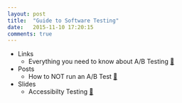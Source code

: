 ```yaml
---
layout: post
title:  "Guide to Software Testing"
date:   2015-11-10 17:20:15
comments: true
---
```


- Links
    - Everything you need to know about A/B Testing [:link:](http://www.evanmiller.org/bayesian-ab-testing.html)
- Posts
    - How to NOT run an A/B Test [:link:](http://www.evanmiller.org/how-not-to-run-an-ab-test.html)
- Slides
    - Accessibilty Testing [:floppy_disk:](https://speakerdeck.com/neurites/accessibilitytesting)

